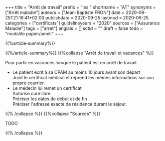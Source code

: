 +++
title = "Arrêt de travail"
prefix = "les "
shortname = "AT"
synonyms = ["Arrêt maladie"]
auteurs = ["Jean-Baptiste FRON"]
date = 2020-09-25T21:16:41+02:00
publishdate = 2020-09-25
lastmod = 2020-09-25
categories = ["certificats"]
guidelineyears = "2020"
sources = ["Assurance Maladie"]
tags = ["arret"]
anglais = []
sctid = ""
draft = false
todo = "modalite papier/ameli"
+++

{{%article-summary%}}



{{%/article-summary%}}
{{%collapse "Arrêt de travail et vacances" %}}

Pour partir en vacances lorsque le patient est en arrêt de travail:

- Le patient écrit à sa CPAM au moins 10 jours avant son départ  
Joint le certificat médical et reprend les mêmes informations sur son propre courrier.
- Le médecin lui remet un certificat  
Autorise cure libre  
Préciser les dates de début et de fin  
Préciser l'adresse exacte de résidence durant le séjour.

{{% /collapse %}}
{{%collapse "Sources" %}}

TODO

{{% /collapse %}}
